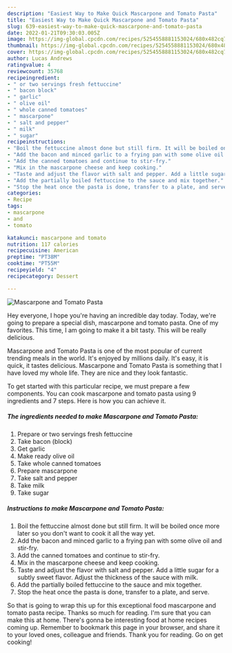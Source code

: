 ```yaml
---
description: "Easiest Way to Make Quick Mascarpone and Tomato Pasta"
title: "Easiest Way to Make Quick Mascarpone and Tomato Pasta"
slug: 639-easiest-way-to-make-quick-mascarpone-and-tomato-pasta
date: 2022-01-21T09:30:03.005Z
image: https://img-global.cpcdn.com/recipes/5254558881153024/680x482cq70/mascarpone-and-tomato-pasta-recipe-main-photo.jpg
thumbnail: https://img-global.cpcdn.com/recipes/5254558881153024/680x482cq70/mascarpone-and-tomato-pasta-recipe-main-photo.jpg
cover: https://img-global.cpcdn.com/recipes/5254558881153024/680x482cq70/mascarpone-and-tomato-pasta-recipe-main-photo.jpg
author: Lucas Andrews
ratingvalue: 4
reviewcount: 35768
recipeingredient:
- " or two servings fresh fettuccine"
- " bacon block"
- " garlic"
- " olive oil"
- " whole canned tomatoes"
- " mascarpone"
- " salt and pepper"
- " milk"
- " sugar"
recipeinstructions:
- "Boil the fettuccine almost done but still firm. It will be boiled once more later so you don&#39;t want to cook it all the way yet."
- "Add the bacon and minced garlic to a frying pan with some olive oil and stir-fry."
- "Add the canned tomatoes and continue to stir-fry."
- "Mix in the mascarpone cheese and keep cooking."
- "Taste and adjust the flavor with salt and pepper. Add a little sugar for a subtly sweet flavor. Adjust the thickness of the sauce with milk."
- "Add the partially boiled fettuccine to the sauce and mix together."
- "Stop the heat once the pasta is done, transfer to a plate, and serve."
categories:
- Recipe
tags:
- mascarpone
- and
- tomato

katakunci: mascarpone and tomato 
nutrition: 117 calories
recipecuisine: American
preptime: "PT38M"
cooktime: "PT55M"
recipeyield: "4"
recipecategory: Dessert

---
```



![Mascarpone and Tomato Pasta](https://img-global.cpcdn.com/recipes/5254558881153024/680x482cq70/mascarpone-and-tomato-pasta-recipe-main-photo.jpg)

Hey everyone, I hope you're having an incredible day today. Today, we're going to prepare a special dish, mascarpone and tomato pasta. One of my favorites. This time, I am going to make it a bit tasty. This will be really delicious.



Mascarpone and Tomato Pasta is one of the most popular of current trending meals in the world. It's enjoyed by millions daily. It's easy, it is quick, it tastes delicious. Mascarpone and Tomato Pasta is something that I have loved my whole life. They are nice and they look fantastic.


To get started with this particular recipe, we must prepare a few components. You can cook mascarpone and tomato pasta using 9 ingredients and 7 steps. Here is how you can achieve it.

<!--inarticleads1-->

##### The ingredients needed to make Mascarpone and Tomato Pasta:

1. Prepare  or two servings fresh fettuccine
1. Take  bacon (block)
1. Get  garlic
1. Make ready  olive oil
1. Take  whole canned tomatoes
1. Prepare  mascarpone
1. Take  salt and pepper
1. Take  milk
1. Take  sugar




<!--inarticleads2-->

##### Instructions to make Mascarpone and Tomato Pasta:

1. Boil the fettuccine almost done but still firm. It will be boiled once more later so you don&#39;t want to cook it all the way yet.
1. Add the bacon and minced garlic to a frying pan with some olive oil and stir-fry.
1. Add the canned tomatoes and continue to stir-fry.
1. Mix in the mascarpone cheese and keep cooking.
1. Taste and adjust the flavor with salt and pepper. Add a little sugar for a subtly sweet flavor. Adjust the thickness of the sauce with milk.
1. Add the partially boiled fettuccine to the sauce and mix together.
1. Stop the heat once the pasta is done, transfer to a plate, and serve.




So that is going to wrap this up for this exceptional food mascarpone and tomato pasta recipe. Thanks so much for reading. I'm sure that you can make this at home. There's gonna be interesting food at home recipes coming up. Remember to bookmark this page in your browser, and share it to your loved ones, colleague and friends. Thank you for reading. Go on get cooking!
